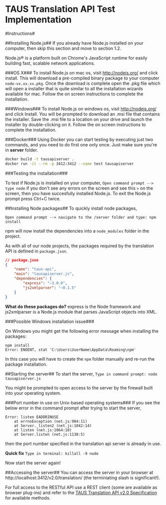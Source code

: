TAUS Translation API Test Implementation
========================================

#Instructions#

##Installing Node.js##
If you already have Node.js installed on your computer, then skip this section and move to section 1.2.

Node.js® is a platform built on Chrome's JavaScript runtime for easily building fast, scalable network applications.

###OS X###
To install Node.js on mac os, visit http://nodejs.org/ and click install. This will download a pre-compiled binary package to your computer `node-vx.xx.xx.pkg`. Once the download is complete open the .pkg file which will open a installer that is quite similar to all the installation wizards available for mac. Follow the on screen instructions to complete the installation. 

###Windows###
To install Node.js on windows os, visit http://nodejs.org/ and click Install. You will be prompted to download an .msi file that contains the installer. Save the .msi file to a location on your drive and launch the installer by double-clicking on it. Follow the on screen instructions to complete the installation.

###Docker###
Using Docker you can start testing by executing just two commands, and you need to do first one only once. Just make sure you're in **server** folder.
```sh
docker build -t tausapiserver .
docker run -it --rm -p 3412:3412 --name test tausapiserver
```

###Testing the installation###

To test if Node.js is installed on your computer,
`Open command prompt --> type node` if you don't see any errors on the screen and see this `>` on the screen, then you have succesfully installed Node.js. To exit the Node.js prompt press Ctrl+C twice.

##Installing Node packages##
To quickly install node packages,

`Open command prompt --> navigate to the /server folder and type: npm install`

npm will now install the dependencies into a `node_modules` folder in the project.

As with all of our node projects, the packages required by the translation API is defined in `package.json`.

```json
// package.json
{
	"name": "taus-api",
	"main": "tausapiserver.js",
	"dependencies": {
		"express": "~3.0.0",
		"js2xmlparser": "~0.1.5"
	}
}
```

**What do these packages do?** express is the Node framework and js2xmlparser is a Node.js module that parses JavaScript objects into XML.

###Possible Windows installation issue###

On Windows you might get the following error message when installing the packages:
```
npm install
Error: ENOENT, stat 'C:\Users\UserName\AppData\Roaming\npm'
```
In this case you will have to create the `npm` folder manually and re-run the package installation.

##Starting the server##
To start the server,
`Type in command prompt: node tausapiserver.js`

You might be prompted to open access to the server by the firewall built into your operating system.

###Port number in use on Unix-based operating systems###
If you see the below error in the command prompt after trying to start the server,

```
Error: listen EADDRINUSE
    at errnoException (net.js:904:11)
    at Server._listen2 (net.js:1042:14)
    at listen (net.js:1064:10)
    at Server.listen (net.js:1138:5)
```

then the port number specified in the translation api server is already in use.

**Quick fix**
`Type in terminal: killall -9 node` 

Now start the server again!

##Accessing the server##
You can access the server in your browser at http://localhost:3412/v2.0/translation/ (the terminiating slash is significant!).

For full access to the RESTful API use a REST client (some are available as browser plug-ins) and refer to the [TAUS Translation API v2.0 Specification](https://translate.taus.net/file-downloads/download?path=TAUS_Translation_API%252Ftaus_translation_api-v2.0_august-2014.pdf) for available methods.


